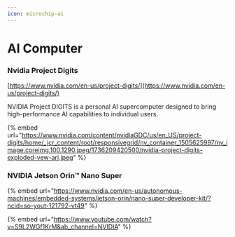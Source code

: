 ```yaml
---
icon: microchip-ai
---
```


# AI Computer

### Nvidia Project Digits

[https://www.nvidia.com/en-us/project-digits/](https://www.nvidia.com/en-us/project-digits/)

NVIDIA Project DIGITS is a personal AI supercomputer designed to bring high-performance AI capabilities to individual users.

{% embed url="https://www.nvidia.com/content/nvidiaGDC/us/en_US/project-digits/home/_jcr_content/root/responsivegrid/nv_container_1505625997/nv_image.coreimg.100.1290.jpeg/1736209420500/nvidia-project-digits-exploded-vew-ari.jpeg" %}



### NVIDIA Jetson Orin™ Nano Super

{% embed url="https://www.nvidia.com/en-us/autonomous-machines/embedded-systems/jetson-orin/nano-super-developer-kit/?ncid=so-yout-121792-vt49" %}

{% embed url="https://www.youtube.com/watch?v=S9L2WGf1KrM&ab_channel=NVIDIA" %}





